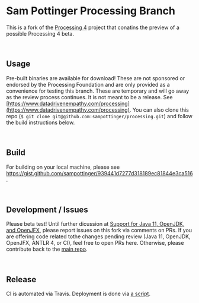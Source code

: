 Sam Pottinger Processing Branch
==============================================================
This is a fork of the [Processing 4](https://github.com/processing/processing4) project that conatins the preview of a possible Processing 4 beta.

<br>

Usage
--------------------------------------------------------------
Pre-built binaries are available for download! These are not sponsored or endorsed by the Processing Foundation and are only provided as a convenience for testing this branch. These are temporary and will go away as the review process continues. It is not meant to be a release. See [https://www.datadrivenempathy.com/processing](https://www.datadrivenempathy.com/processing). You can also clone this repo (`$ git clone git@github.com:sampottinger/processing.git`) and follow the build instructions below.

<br>

Build
--------------------------------------------------------------
For building on your local machine, please see https://gist.github.com/sampottinger/939441d7277d318189ec81844e3ca516.

<br>

Development / Issues
--------------------------------------------------------------
Please beta test! Until further dicussion at [Support for Java 11, OpenJDK, and OpenJFX](https://github.com/processing/processing/pull/5753), please report issues on this fork via comments on PRs. If you are offering code related tothe changes pending review (Java 11, OpenJDK, OpenJFX, ANTLR 4, or CI), feel free to open PRs here. Otherwise, please contribute back to the [main repo](https://github.com/processing/processing).

<br>

Release
--------------------------------------------------------------
CI is automated via Travis. Deployment is done via [a script](https://gist.github.com/sampottinger/946a070808ef32c4170f30b279407d1c).
